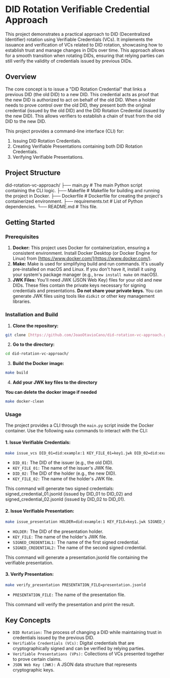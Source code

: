 # DID Rotation Verifiable Credential Approach

This project demonstrates a practical approach to DID (Decentralized Identifier) rotation using Verifiable Credentials (VCs). It implements the issuance and verification of VCs related to DID rotation, showcasing how to establish trust and manage changes in DIDs over time.  This approach allows for a smooth transition when rotating DIDs, ensuring that relying parties can still verify the validity of credentials issued by previous DIDs.

## Overview

The core concept is to issue a "DID Rotation Credential" that links a previous DID (the old DID) to a new DID. This credential acts as proof that the new DID is authorized to act on behalf of the old DID. When a holder needs to prove control over the old DID, they present both the original credential (issued by the old DID) and the DID Rotation Credential (issued by the new DID).  This allows verifiers to establish a chain of trust from the old DID to the new DID.

This project provides a command-line interface (CLI) for:

1.  Issuing DID Rotation Credentials.
3.  Creating Verifiable Presentations containing both DID Rotation Credentials.
4.  Verifying Verifiable Presentations.

## Project Structure
did-rotation-vc-approach/
├── main.py         # The main Python script containing the CLI logic.
├── Makefile        # Makefile for building and running the project in Docker.
├── Dockerfile      # Dockerfile for creating the project's containerized environment.
├── requirements.txt # List of Python dependencies.
└── README.md       # This file.

## Getting Started

### Prerequisites

1.  **Docker:** This project uses Docker for containerization, ensuring a consistent environment. Install Docker Desktop (or Docker Engine for Linux) from [https://www.docker.com/](https://www.docker.com/).
2.  **Make:** Make is used for simplifying build and run commands. It's usually pre-installed on macOS and Linux. If you don't have it, install it using your system's package manager (e.g., `brew install make` on macOS).
3.  **JWK Files:** You'll need JWK (JSON Web Key) files for your old and new DIDs.  These files contain the private keys necessary for signing credentials and presentations.  **Do not share your private keys.** You can generate JWK files using tools like `didkit` or other key management libraries.

### Installation and Build

1.  **Clone the repository:**

```bash
git clone [https://github.com/JoaoOtavioCano/did-rotation-vc-approach.git](https://github.com/JoaoOtavioCano/did-rotation-vc-approach.git)
```

2.  **Go to the directory:**

```bash
cd did-rotation-vc-approach/ 
```

3.  **Build the Docker image:**

```bash
make build
```

4.  **Add your JWK key files to the directory**

**You can delete the docker image if needed**
```bash
make docker-clean
```


### Usage

The project provides a CLI through the `main.py` script inside the Docker container.  Use the following `make` commands to interact with the CLI:

#### 1. Issue Verifiable Credentials:

```bash
make issue_vcs DID_01=did:example:1 KEY_FILE_01=key1.jwk DID_02=did:example:2 KEY_FILE_02=key2.jwk
```

* `DID_01:` The DID of the issuer (e.g., the old DID).
* `KEY_FILE_01:` The name of the issuer's JWK file.
* `DID_02:` The DID of the holder (e.g., the new DID).
* `KEY_FILE_02:` The name of the holder's JWK file.

This command will generate two signed credentials: signed_credential_01.jsonld (issued by DID_01 to DID_02) and signed_credential_02.jsonld (issued by DID_02 to DID_01).

#### 2. Issue Verifiable Presentation:

```bash
make issue_presentation HOLDER=did:example:1 KEY_FILE=key1.jwk SIGNED_CREDENTIAL1=signed_credential_01.jsonld SIGNED_CREDENTIAL2=signed_credential_02.jsonld
```

* `HOLDER:` The DID of the presentation holder.
* `KEY_FILE:` The name of the holder's JWK file.
* `SIGNED_CREDENTIAL1:`  The name of the first signed credential.
* `SIGNED_CREDENTIAL2:`  The name of the second signed credential.

This command will generate a presentation.jsonld file containing the verifiable presentation.

#### 3. Verify Presentation:

```bash
make verify_presentation PRESENTATION_FILE=presentation.jsonld
```

* `PRESENTATION_FILE:` The name of the presentation file.

This command will verify the presentation and print the result.

## Key Concepts
* `DID Rotation:` The process of changing a DID while maintaining trust in credentials issued by the previous DID.
* `Verifiable Credentials (VCs):` Digital credentials that are cryptographically signed and can be verified by relying parties.
* `Verifiable Presentations (VPs):` Collections of VCs presented together to prove certain claims.
* `JSON Web Key (JWK):` A JSON data structure that represents cryptographic keys.